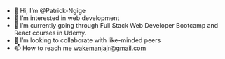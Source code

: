 - 👋 Hi, I’m @Patrick-Ngige
- 👀 I’m interested in web development
- 🌱 I’m currently going through Full Stack Web Developer Bootcamp and React courses in Udemy.
- 💞️ I’m looking to collaborate with like-minded peers
- 📫 How to reach me wakemanjajr@gmail.com

<!---
Patrick-Ngige/Patrick-Ngige is a ✨ special ✨ repository because its `README.md` (this file) appears on your GitHub profile.
You can click the Preview link to take a look at your changes.
--->
